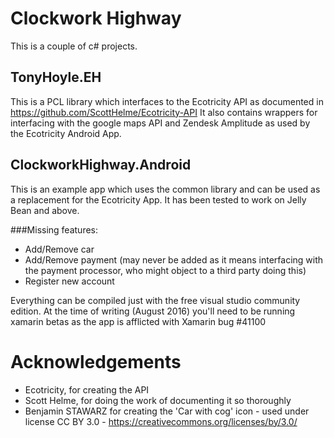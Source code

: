 # Clockwork Highway
This is a couple of c# projects.

## TonyHoyle.EH
This is a PCL library which interfaces to the Ecotricity API as documented in https://github.com/ScottHelme/Ecotricity-API
It also contains wrappers for interfacing with the google maps API and Zendesk Amplitude as used by the Ecotricity Android App.

## ClockworkHighway.Android

This is an example app which uses the common library and can be used as a replacement for the Ecotricity App.  It has been tested to work on Jelly Bean and above.

###Missing features:
* Add/Remove car
* Add/Remove payment (may never be added as it means interfacing with the payment processor, who might object to a third party doing this)
* Register new account

Everything can be compiled just with the free visual studio community edition.  At the time of writing (August 2016) you'll need to be running xamarin betas as the app is afflicted with Xamarin bug #41100


# Acknowledgements

* Ecotricity, for creating the API
* Scott Helme, for doing the work of documenting it so thoroughly
* Benjamin STAWARZ for creating the \'Car with cog\' icon - used under license CC BY 3.0 - https://creativecommons.org/licenses/by/3.0/
